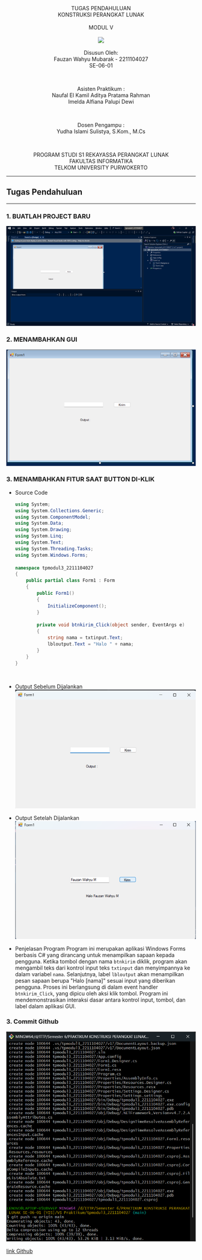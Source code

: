 <div align="center">
TUGAS PENDAHULUAN <br>
KONSTRUKSI PERANGKAT LUNAK <br>
<br>
MODUL V <br>
<!-- JUDUL -->
 <br>

<img src="https://lac.telkomuniversity.ac.id/wp-content/uploads/2021/01/cropped-1200px-Telkom_University_Logo.svg-270x270.png" width="250px">

<br>

Disusun Oleh: <br>
Fauzan Wahyu Mubarak - 2211104027 <br>
SE-06-01 <br>

<br>

Asisten Praktikum : <br>
Naufal El Kamil Aditya Pratama Rahman <br>
Imelda Alfiana Palupi Dewi <br>

<br>

Dosen Pengampu : <br>
Yudha Islami Sulistya, S.Kom., M.Cs <br>

<br>

PROGRAM STUDI S1 REKAYASSA PERANGKAT LUNAK <br>
FAKULTAS INFORMATIKA <br> 
TELKOM UNIVERSITY PURWOKERTO <br>

</div>


---
## Tugas Pendahuluan
---

### 1. BUATLAH PROJECT BARU

![TP_SC_SS](/03_GUI_Builder_dan_GitHub/img/awal.png)
    <br>

### 2. MENAMBAHKAN GUI

![TP_SC_SS](/03_GUI_Builder_dan_GitHub/img/gui-tp1.png)
    <br>

### 3. MENAMBAHKAN FITUR SAAT BUTTON DI-KLIK 

- Source Code

    ```csharp
    using System;
    using System.Collections.Generic;
    using System.ComponentModel;
    using System.Data;
    using System.Drawing;
    using System.Linq;
    using System.Text;
    using System.Threading.Tasks;
    using System.Windows.Forms;

    namespace tpmodul3_2211104027
    {
        public partial class Form1 : Form
        {
            public Form1()
            {
                InitializeComponent();
            }

            private void btnkirim_Click(object sender, EventArgs e)
            {
                string nama = txtinput.Text;
                lbloutput.Text = "Halo " + nama;
            }
        }
    }
    ```
    <br>

- Output Sebelum Dijalankan
![TP_SC_SS](/03_GUI_Builder_dan_GitHub/img/gui-tp2.png)
    <br>

- Output Setelah Dijalankan
![TP_SC_SS](/03_GUI_Builder_dan_GitHub/img/gui-tp3.png)
    <br>

- Penjelasan Program
Program ini merupakan aplikasi Windows Forms berbasis C# yang dirancang untuk menampilkan sapaan kepada pengguna. Ketika tombol dengan nama `btnkirim` diklik, program akan mengambil teks dari kontrol input teks `txtinput` dan menyimpannya ke dalam variabel `nama`. Selanjutnya, label `lbloutput` akan menampilkan pesan sapaan berupa "Halo \[nama]" sesuai input yang diberikan pengguna. Proses ini berlangsung di dalam event handler `btnkirim_Click`, yang dipicu oleh aksi klik tombol. Program ini mendemonstrasikan interaksi dasar antara kontrol input, tombol, dan label dalam aplikasi GUI.


### 3. Commit Github
![TP_SC_SS](/03_GUI_Builder_dan_GitHub/img/commit1.png)

[link Github](https://github.com/FauzanWahyuM/tpmodul3_2211104027.git)
